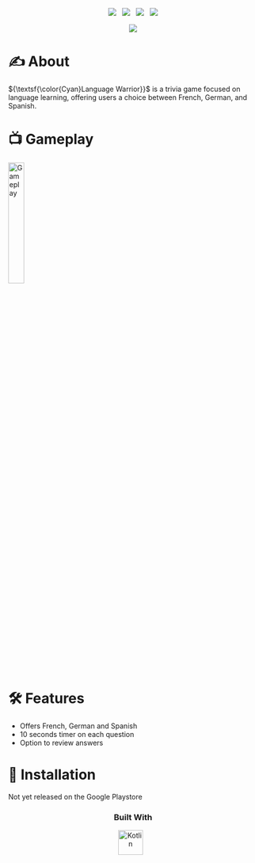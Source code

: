 <p align="center">
<a href="https://github.com/joolaoye/LanguageTrivia/blob/main/LICENSE"><img src="https://img.shields.io/badge/License-MIT-blue.svg"/></a> &nbsp; <a href=""><img src="https://img.shields.io/badge/Open Source-red.svg"/></a> &nbsp; <a href="https://github.com/joolaoye/LanguageTrivia/blob/main/CONTRIBUTING.md"><img src="https://img.shields.io/badge/Contributors-green.svg"/></a> &nbsp; <a href=""><img src="https://img.shields.io/badge/Built for Android-orange.svg"/></a>
</p>

<p align="center">
  <img src="https://i.imgur.com/CshzkhT.png">
</p>


# ✍️ About

${\textsf{\color{Cyan}Language Warrior}}$ is a trivia game focused on language learning, offering users a choice between French, German, and Spanish. 

# 📺 Gameplay

<p>
  <a href="https://i.imgur.com/kpNbdHQ.gif">
    <img src="https://i.imgur.com/kpNbdHQ.gif" alt="Gameplay" width="25%"/>
  </a>
</p>

<br><br>

# 🛠️ Features

- Offers French, German and Spanish
- 10 seconds timer on each question
- Option to review answers

# 📱 Installation

Not yet released on the Google Playstore


<h3 align="center">
  Built With
</h3>

<p align="center">
<a href="https://kotlinlang.org/"><img  alt="Kotlin" width="50px"  style="padding-right:10px;" src="https://cdn.jsdelivr.net/gh/devicons/devicon/icons/kotlin/kotlin-original.svg" /></a> 
</p>
